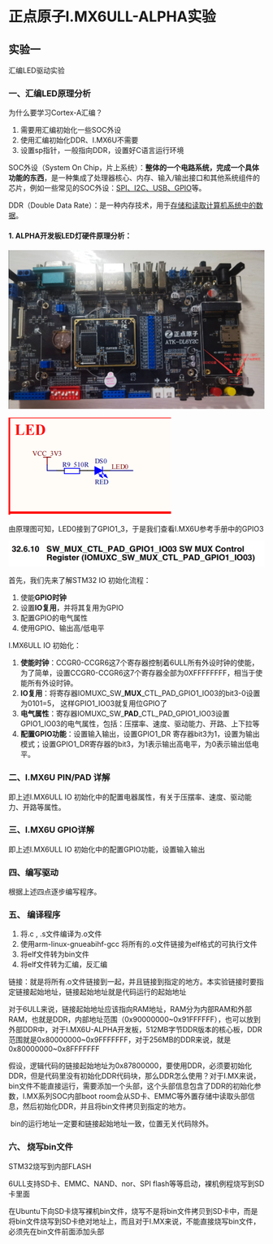# 正点原子I.MX6ULL-ALPHA实验

## 实验一

汇编LED驱动实验

### 一、汇编LED原理分析

为什么要学习Cortex-A汇编？

1. 需要用汇编初始化一些SOC外设
2. 使用汇编初始化DDR、I.MX6U不需要
3. 设置sp指针，一般指向DDR，设置好C语言运行环境

SOC外设（System On Chip，片上系统）：**整体的一个电路系统，完成一个具体功能的东西**，是一种集成了处理器核心、内存、输入/输出接口和其他系统组件的芯片，例如一些常见的SOC外设：<u>SPI、I2C、USB、GPIO</u>等。

DDR（Double Data Rate）：是一种内存技术，用于<u>存储和读取计算机系统中的数据</u>。

#### 1. ALPHA开发板LED灯硬件原理分析：

![image-20230809181435868](https://github.com/Scholar618/I.MX6ULL-ALPHA/blob/main/pictures/image-20230809181435868.png)

![image-20230809181507424](https://github.com/Scholar618/I.MX6ULL-ALPHA/blob/main/pictures/image-20230809181507424.png)

由原理图可知，LED0接到了GPIO1_3，于是我们查看I.MX6U参考手册中的GPIO3

![image-20230809182317954](https://github.com/Scholar618/I.MX6ULL-ALPHA/blob/main/pictures/image-20230809182317954.png)

首先，我们先来了解STM32 IO 初始化流程：

1. 使能**GPIO时钟**
2. 设置**IO复用**，并将其复用为GPIO
3. 配置GPIO的电气属性
4. 使用GPIO、输出高/低电平

I.MX6ULL IO 初始化：

1. **使能时钟**：CCGR0-CCGR6这7个寄存器控制着6ULL所有外设时钟的使能，为了简单，设置CCGR0-CCGR6这7个寄存器全部为0XFFFFFFFF，相当于使能所有外设时钟。
2. **IO复用**：将寄存器IOMUXC_SW_**MUX**_CTL_PAD_GPIO1_IO03的bit3-0设置为0101=5， 这样GPIO1_IO03就复用位GPIO了
3. **电气属性**：寄存器IOMUXC_SW_**PAD**_CTL_PAD_GPIO1_IO03设置GPIO1_IO03的电气属性，包括：压摆率、速度、驱动能力、开路、上下拉等
4. **配置GPIO功能**：设置输入输出，设置GPIO1_DR 寄存器bit3为1，设置为输出模式；设置GPIO1_DR寄存器的bit3，为1表示输出高电平，为0表示输出低电平。

### 二、I.MX6U PIN/PAD 详解

即上述I.MX6ULL IO 初始化中的配置电器属性，有关于压摆率、速度、驱动能力、开路等属性。

### 三、I.MX6U GPIO详解

即上述I.MX6ULL IO 初始化中的配置GPIO功能，设置输入输出

### 四、编写驱动

根据上述四点逐步编写程序。

### 五、 编译程序

1. 将.c , .s文件编译为.o文件
2. 使用arm-linux-gnueabihf-gcc 将所有的.o文件链接为elf格式的可执行文件
3. 将elf文件转为bin文件
4. 将elf文件转为汇编，反汇编

链接：就是将所有.o文件链接到一起，并且链接到指定的地方。本实验链接时要指定链接起始地址，链接起始地址就是代码运行的起始地址

​	对于6ULL来说，链接起始地址应该指向RAM地址，RAM分为内部RAM和外部RAM，也就是DDR，内部地址范围（0x90000000~0x91FFFFFF），也可以放到外部DDR中，对于I.MX6U-ALPHA开发板，512MB字节DDR版本的核心板，DDR范围就是0x80000000~0x9FFFFFFF，对于256MB的DDR来说，就是0x80000000~0x8FFFFFFF

​	假设，逻辑代码的链接起始地址为0x87800000，要使用DDR，必须要初始化DDR，但是代码里没有初始化DDR代码块，那么DDR怎么使用？对于I.MX来说，bin文件不能直接运行，需要添加一个头部，这个头部信息包含了DDR的初始化参数，I.MX系列SOC内部boot room会从SD卡、EMMC等外置存储中读取头部信息，然后初始化DDR，并且将bin文件拷贝到指定的地方。

​	bin的运行地址一定要和链接起始地址一致，位置无关代码除外。

### 六、 烧写bin文件

STM32烧写到内部FLASH

6ULL支持SD卡、EMMC、NAND、nor、SPI flash等等启动，裸机例程烧写到SD卡里面

在Ubuntu下向SD卡烧写裸机bin文件，烧写不是将bin文件拷贝到SD卡中，而是将bin文件烧写到SD卡绝对地址上，而且对于I.MX来说，不能直接烧写bin文件，必须先在bin文件前面添加头部



